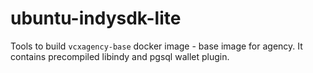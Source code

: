 # ubuntu-indysdk-lite
Tools to build `vcxagency-base` docker image - base image for agency. It contains precompiled libindy and 
pgsql wallet plugin.
